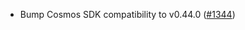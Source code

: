 *   Bump Cosmos SDK compatibility to v0.44.0 ([#1344](https://github.com/informalsystems/ibc-rs/issues/1344))
